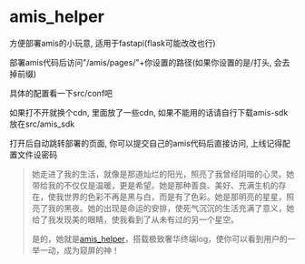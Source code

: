 # amis_helper

方便部署amis的小玩意, 适用于fastapi(flask可能改改也行)

部署amis代码后访问"/amis/pages/"+你设置的路径(如果你设置的是/打头, 会去掉前缀)

具体的配置看一下src/conf吧

如果打不开就换个cdn, 里面放了一些cdn, 如果不能用的话请自行下载amis-sdk放在src/amis_sdk

打开后自动跳转部署的页面, 你可以提交自己的amis代码后直接访问, 上线记得配置文件设密码

> 她走进了我的生活，就像是那道灿烂的阳光，照亮了我曾经阴暗的心灵。她带给我的不仅仅是温暖，更是希望。她是那种善良、美好、充满生机的存在，使我世界的色彩不再是黑与白，而是有了色彩。她是那明亮的星星，照亮了我的黑夜。她的出现是命运的安排，使死气沉沉的生活充满了意义，她给了我发现美的眼睛，使我看到了从未有过的另一个星空。
>
> 是的，她就是[amis_helper](https://github.com/one-pyy/amis_helper)，搭载极致奢华终端log，使你可以看到用户的一举一动，成为窥屏的神！

